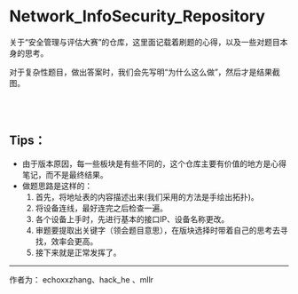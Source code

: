 # Network_InfoSecurity_Repository
关于“安全管理与评估大赛”的仓库，这里面记载着刷题的心得，以及一些对题目本身的思考。

对于复杂性题目，做出答案时，我们会先写明“为什么这么做”，然后才是结果截图。

<br>

<br>



## Tips：

- 由于版本原因，每一些板块是有些不同的，这个仓库主要有价值的地方是心得笔记，而不是最终结果。
- 做题思路是这样的：
  1. 首先，将地址表的内容描述出来(我们采用的方法是手绘出拓扑)。
  2. 将设备连线，最好连完之后检查一遍。
  3. 各个设备上手时，先进行基本的接口IP、设备名称更改。
  4. 审题要提取出关键字（领会题目意思），在版块选择时带着自己的思考去寻找，效率会更高。
  5. 接下来就是正常发挥了。



---


作者为： echoxxzhang、hack_he 、mllr
